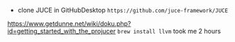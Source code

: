 - clone JUCE in GitHubDesktop
`https://github.com/juce-framework/JUCE`


https://www.getdunne.net/wiki/doku.php?id=getting_started_with_the_projucer
`brew install llvm` took me 2 hours
